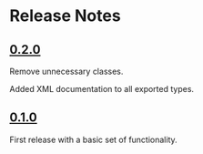 Release Notes
=============

## [0.2.0](https://github.com/griffo-io/easy-evs/releases/tag/0.2.0)

Remove unnecessary classes.

Added XML documentation to all exported types.

## [0.1.0](https://github.com/griffo-io/easy-evs/releases/tag/0.1.0)

First release with a basic set of functionality.
